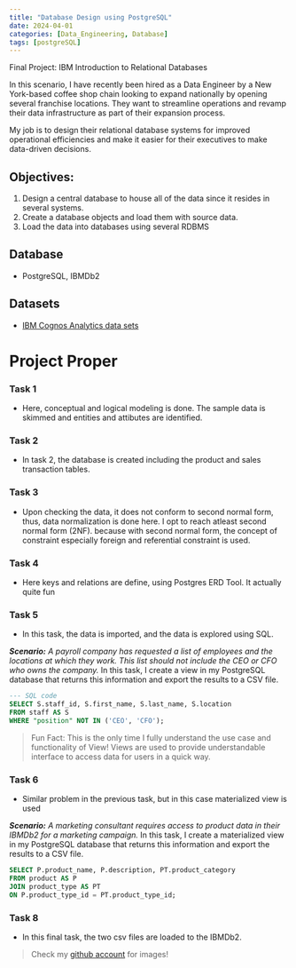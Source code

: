 ```yaml
---
title: "Database Design using PostgreSQL"
date: 2024-04-01
categories: [Data_Engineering, Database]
tags: [postgreSQL]
---
```


Final Project: IBM Introduction to Relational Databases

In this scenario, I have recently been hired as a Data Engineer by a New York-based coffee shop chain looking to expand nationally by opening several franchise locations. They want to streamline operations and revamp their data infrastructure as part of their expansion process.

My job is to design their relational database systems for improved operational efficiencies and make it easier for their executives to make data-driven decisions.

## Objectives:
1. Design a central database to house all of the data since it resides in several systems.
2. Create a database objects and load them with source data.
3. Load the data into databases using several RDBMS

## Database
- PostgreSQL, IBMDb2

## Datasets
- [IBM Cognos Analytics data sets](https://www.kaggle.com/datasets/ylchang/coffee-shop-sample-data-1113?resource=download)

# Project Proper

### Task 1
- Here, conceptual and logical modeling is done. The sample data is skimmed and entities and attibutes are identified. 

### Task 2
- In task 2, the database is created including the product and sales transaction tables.

### Task 3
- Upon checking the data, it does not conform to second normal form, thus, data normalization is done here. I opt to reach atleast second normal form (2NF). because with second normal form, the concept of constraint especially foreign and referential constraint is used.

### Task 4
- Here keys and relations are define, using Postgres ERD Tool. It actually quite fun
### Task 5
- In this task, the data is imported, and the data is explored using SQL. 

**_Scenario:_**
_A payroll company has requested a list of employees and the locations at which they work. This list should not include the CEO or CFO who owns the company._
 In this task, I create a view in my PostgreSQL database that returns this information and export the results to a CSV file.

 ```sql
 --- SQL code
SELECT S.staff_id, S.first_name, S.last_name, S.location
FROM staff AS S
WHERE "position" NOT IN ('CEO', 'CFO');
```
>  Fun Fact: This is the only time I fully understand the use case and functionality of View!
>            Views are used to provide understandable interface to access data for users in a quick way.

### Task 6
- Similar problem in the previous task, but in this case materialized view is used

**_Scenario:_** _A marketing consultant requires access to product data in their IBMDb2 for a marketing campaign._
In this task, I create a materialized view in my PostgreSQL database that returns this information and export the results to a CSV file.

```sql
SELECT P.product_name, P.description, PT.product_category
FROM product AS P
JOIN product_type AS PT
ON P.product_type_id = PT.product_type_id;
```

### Task 8
- In this final task, the two csv files are loaded to the IBMDb2. 

> Check my [github account](https://github.com/pyjom) for images!